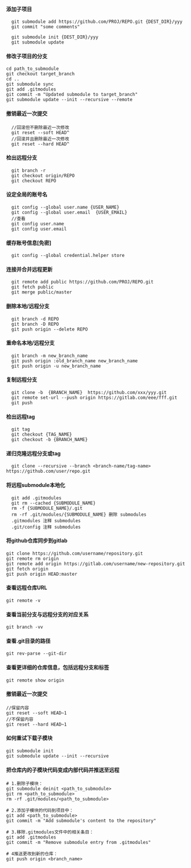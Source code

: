 
#### 添加子项目
```
  git submodule add https://github.com/PROJ/REPO.git {DEST_DIR}/yyy
  git commit "some comments"

  git submodule init {DEST_DIR}/yyy
  git submodule update
```

#### 修改子项目的分支
```
cd path_to_submodule
git checkout target_branch
cd ..
git submodule sync
git add .gitmodules
git commit -m "Updated submodule to target_branch"
git submodule update --init --recursive --remote
```

#### 撤销最近一次提交
```
  //回滚但不删除最近一次修改
  git reset --soft HEAD^
  //回滚并且删除最近一次修改
  git reset --hard HEAD^
```

#### 检出远程分支
```
  git branch -r
  git checkout origin/REPO
  git checkout REPO
```

#### 设定全局的账号名
```
  git config --global user.name {USER_NAME}
  git config --global user.email  {USER_EMAIL}
  //查看
  git config user.name 
  git config user.email 
```

#### 缓存账号信息[免密]
```
  git config --global credential.helper store
```

#### 连接并合并远程更新
```
  git remote add public https://github.com/PROJ/REPO.git
  git fetch public
  git merge public/master
```

#### 删除本地/远程分支
```
  git branch -d REPO
  git branch -D REPO
  git push origin --delete REPO
```

#### 重命名本地/远程分支
```
  git branch -m new_branch_name
  git push origin :old_branch_name new_branch_name
  git push origin -u new_branch_name
```

#### 复制远程分支
```
  git clone -b  {BRANCH_NAME}  https://github.com/xxx/yyy.git
  git remote set-url --push origin https://gitlab.com/eee/fff.git
  git push
```

#### 检出远程tag
```
  git tag
  git checkout {TAG_NAME}
  git checkout -b {BRANCH_NAME}
```

#### 递归克隆远程分支或tag
```
  git clone --recursive --branch <branch-name/tag-name> https://github.com/user/repo.git
```

#### 将远程submodule本地化
```
  git add .gitmodules
  git rm --cached {SUBMODULE_NAME}
  rm -f {SUBMODULE_NAME}/.git
  rm -rf .git/modules/{SUBMODULE_NAME} 删除 submodules
  .gitmodules 注释 submodules
  .git/config 注释 submodules
```

#### 将github仓库同步到gitlab
```
git clone https://github.com/username/repository.git
git remote rm origin
git remote add origin https://gitlab.com/username/new-repository.git
git fetch origin
git push origin HEAD:master
```

#### 查看远程仓库URL
```
git remote -v
```
 
#### 查看当前分支与远程分支的对应关系
```
git branch -vv
```
  
#### 查看.git目录的路径
```
git rev-parse --git-dir
```
   
#### 查看更详细的仓库信息，包括远程分支和标签
```
git remote show origin
```

#### 撤销最近一次提交
```
//保留内容
git reset --soft HEAD~1
//不保留内容
git reset --hard HEAD~1
```


#### 如何重试下载子模块
```
git submodule init
git submodule update --init --recursive
```

#### 把仓库内的子模块代码变成内部代码并推送至远程
```
# 1.删除子模块：
git submodule deinit <path_to_submodule>
git rm <path_to_submodule>
rm -rf .git/modules/<path_to_submodule>

# 2.添加子模块的代码到项目中：
git add <path_to_submodule>
git commit -m "Add submodule's content to the repository"

# 3.移除.gitmodules文件中的相关条目：
git add .gitmodules
git commit -m "Remove submodule entry from .gitmodules"

# 4推送更改到新的仓库：
git push origin <branch_name>
```
